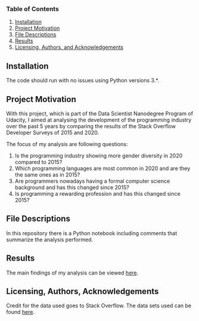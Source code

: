 

### Table of Contents

1. [Installation](#installation)
2. [Project Motivation](#motivation)
3. [File Descriptions](#files)
4. [Results](#results)
5. [Licensing, Authors, and Acknowledgements](#licensing)

## Installation <a name="installation"></a>

The code should run with no issues using Python versions 3.*. 

## Project Motivation<a name="motivation"></a>

With this project, which is part of the Data Scientist Nanodegree Program of Udacity, I aimed at analysing the development of the programming industry over the past 5 years by comparing the results of the Stack Overflow Developer Surveys of 2015 and 2020.

The focus of my analysis are following questions:

1. Is the programming industry showing more gender diversity in 2020 compared to 2015?
2. Which programming languages are most common in 2020 and are they the same ones as in 2015?
3. Are programmers nowadays having a formal computer science background and has this changed since 2015?
4. Is programming a rewarding profession and has this changed since 2015?

## File Descriptions <a name="files"></a>

In this repository there is a Python notebook including comments that summarize the analysis performed.

## Results<a name="results"></a>

The main findings of my analysis can be viewed [here](https://lisa-fontana.medium.com/how-fast-is-the-programming-world-changing-b7dd79d5f25a).

## Licensing, Authors, Acknowledgements<a name="licensing"></a>

Credit for the data used goes to Stack Overflow. The data sets used can be found [here](https://insights.stackoverflow.com/survey).
